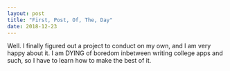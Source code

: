 ```yaml
---
layout: post
title: "First, Post, Of, The, Day"
date: 2018-12-23
---
```


Well. I finally figured out a project to conduct on my own, and I am very happy about it. I am DYING of boredom inbetween writing college apps and such, so I have to learn how to make the best of it. 
